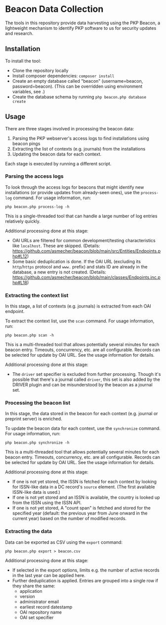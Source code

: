 # Beacon Data Collection
The tools in this repository provide data harvesting using the PKP Beacon, a lightweight mechanism to identify PKP software to us for security updates and research.

## Installation
To install the tool:
- Clone the repository locally
- Install composer dependencies: `composer install`
- Create an empty database called "beacon" (username=beacon, password=beacon). (This can be overridden using environment variables, see .)
- Create the database schema by running `php beacon.php database create`

## Usage

There are three stages involved in processing the beacon data:

1. Parsing the PKP webserver's access logs to find installations using beacon pings
2. Extracting the list of contexts (e.g. journals) from the installations
3. Updating the beacon data for each context.

Each stage is executed by running a different script.

### Parsing the access logs

To look through the access logs for beacons that might identify new installations (or provide updates from already-seen ones), use the `process-log` command. For usage information, run:

```
php beacon.php process-log -h
```

This is a single-threaded tool that can handle a large number of log entries relatively quickly.

Additional processing done at this stage:
- OAI URLs are filtered for common development/testing characteristics like `localhost`. These are skipped. (Details: https://github.com/asmecher/beacon/blob/main/src/Entities/Endpoints.php#L12)
- Some basic deduplication is done. If the OAI URL (excluding its `http`/`https` protocol and `www.` prefix) and stats ID are already in the database, a new entry is not created. (Details: https://github.com/asmecher/beacon/blob/main/classes/Endpoints.inc.php#L18)

### Extracting the context list

In this stage, a list of contexts (e.g. journals) is extracted from each OAI endpoint.

To extract the context list, use the `scan` command. For usage information, run:

```
php beacon.php scan -h
```

This is a multi-threaded tool that allows potentially several minutes for each beacon entry. Timeouts, concurrency, etc. are all configurable. Records can be selected for update by OAI URL. See the usage information for details.

Additional processing done at this stage:
- The `driver` set specifier is excluded from further processing. Though it's possible that there's a journal called `driver`, this set is also added by the DRIVER plugin and can be misunderstood by the beacon as a journal set.

### Processing the beacon list

In this stage, the data stored in the beacon for each context (e.g. journal or preprint server) is enriched.

To update the beacon data for each context, use the `synchronize` command. For usage information, run:

```
php beacon.php synchronize -h
```

This is a multi-threaded tool that allows potentially several minutes for each beacon entry. Timeouts, concurrency, etc. are all configurable. Records can be selected for update by OAI URL. See the usage information for details.

Additional processing done at this stage:
- If one is not yet stored, the ISSN is fetched for each context by looking for ISSN-like data in a DC record's `source` element. (The first available ISSN-like data is used.)
- If one is not yet stored and an ISSN is available, the country is looked up from the ISSN using the ISSN API.
- If one is not yet stored, A "count span" is fetched and stored for the specified year (default: the previous year from June onward in the current year) based on the number of modified records.

### Extracting the data

Data can be exported as CSV using the `export` command:

```
php beacon.php export > beacon.csv
```

Additional processing done at this stage:
- If selected in the export options, limits e.g. the number of active records in the last year can be applied here.
- Further deduplication is applied. Entries are grouped into a single row if they share the same:
  - application
  - version
  - administrator email
  - earliest record datestamp
  - OAI repository name
  - OAI set specifier
